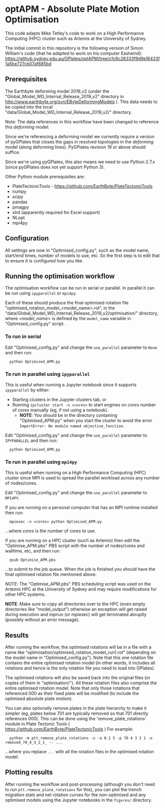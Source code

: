 # optAPM - Absolute Plate Motion Optimisation

This code adapts Mike Tetley's code to work on a High Performance Computing (HPC) cluster such as Artemis at the University of Sydney.

The initial commit in this repository is the following version of Simon William's code (that he adapted to work on his computer Eastwind):
https://github.sydney.edu.au/GPlates/optAPM/tree/cfc6c26333f9d9e16433f1a5be727cb07af685bd

## Prerequisites

The Earthbyte deforming model 2019_v2 (under the "Global_Model_WD_Internal_Release_2019_v2" directory in http://www.earthbyte.org/svn/EByteDeformingModels ).
This data needs to be copied into the local "data/Global_Model_WD_Internal_Release_2019_v2/" directory.

Note: The data references in this workflow have been changed to reference this *deforming* model.

Since we're referencing a deforming model we currently require a version of pyGPlates that closes the gaps in resolved topologies in the *deforming* model (along deforming lines).
PyGPlates revision 19 or above should suffice.

Since we're using pyGPlates, this also means we need to use Python 2.7.x (since pyGPlates does not yet support Python 3).

Other Python module prerequisites are:

* PlateTectonicTools - https://github.com/EarthByte/PlateTectonicTools
* numpy
* scipy
* pandas
* pmagpy
* xlrd (apparently required for Excel support)
* NLopt
* mpi4py

## Configuration

All settings are now in "Optimised_config.py", such as the model name, start/end times, number of models to use, etc.
So the first step is to edit that to ensure it is configured how you like.

## Running the optimisation workflow

The optimisation workflow can be run in serial or parallel. In parallel it can be run using `ipyparallel` or `mpi4py`.

Each of these should produce the final optimised rotation file "optimised_rotation_model_<model_name>.rot",
in the "data/Global_Model_WD_Internal_Release_2019_v2/optimisation/" directory, where *<model_name>* is defined
by the `model_name` variable in "Optimised_config.py" script.

### To run in serial

Edit "Optimised_config.py" and change the `use_parallel` parameter to `None` and then run:

```
  python Optimised_APM.py
```

### To run in parallel using `ipyparallel`

This is useful when running a Jupyter notebook since it supports `ipyparallel` by either:

* Starting clusters in the Jupyter clusters tab, or
* Running `ipcluster start -n <cores>` to start engines on *cores* number of cores manually (eg, if not using a notebook).
  * **NOTE**: You should be in the directory containing "Optimised_APM.py" when you start the cluster
    to avoid the error `ImportError: No module named objective_function`.

Edit "Optimised_config.py" and change the `use_parallel` parameter to `IPYPARALLEL` and then run:

```
  python Optimised_APM.py
```

### To run in parallel using `mpi4py`

This is useful when running on a High Performance Computing (HPC) cluster since MPI is used to
spread the parallel workload across any number of nodes/cores.

Edit "Optimised_config.py" and change the `use_parallel` parameter to `MPI4PY`.

If you are running on a personal computer that has an MPI runtime installed then run:

```
  mpiexec -n <cores> python Optimised_APM.py
```

...where *cores* is the number of cores to use.

If you are running on a HPC cluster (such as Artemis) then edit the "Optimise_APM.pbs" PBS script with
the number of nodes/cores and walltime, etc, and then run:

```
  qsub Optimise_APM.pbs
```

...to submit to the job queue. When the job is finished you should have the final optimised rotation file mentioned above.

*NOTE*: The "Optimise_APM.pbs" PBS scheduling script was used on the Artemis HPC at the University of Sydney and
may require modifications for other HPC systems.

**NOTE**: Make sure to copy all directories over to the HPC (even empty directories like "model_output") otherwise an exception
will get raised during execution and mpirun (or mpiexec) will get terminated abruptly (possibly without an error message).

## Results

After running the workflow, the optimised rotations will be in a file with a name like "optimisation/optimised_rotation_model_run1.rot"
(depending on the model name in "Optimised_config.py"). Note that this one rotation file contains the entire optimised rotation model
(in other words, it includes all rotations and hence is the only rotation file you need to load into GPlates).

The optimised rotations will also be saved back into the original files (or copies of them in "optimisation/").
All these rotation files also comprise the entire optimised rotation model.
Note that only those rotations that referenced 000 as their fixed plate will be modified (to include the optimised absolute plate motion).

You can also optionally remove plates in the plate hierarchy to make it simpler (eg, plates below 701 are typically removed so that 701 directly references 000).
This can be done using the 'remove_plate_rotations' module in Plate Tectonic Tools ( https://github.com/EarthByte/PlateTectonicTools ) For example:

```
  python -m ptt.remove_plate_rotations -u -a 0.1 5 -p 70 4 3 2 1 -o removed_70_4_3_2_1_ -- ...
```

...where you replace `...` with all the rotation files in the optimised rotation model.

## Plotting results

After running the workflow and post-processing (although you don't need to run `ptt.remove_plate_rotations` for this), you can plot the
trench migration stats and net rotation curves for the non-optimised and any optimised models using the Jupyter notebooks in the `figures/` directory.